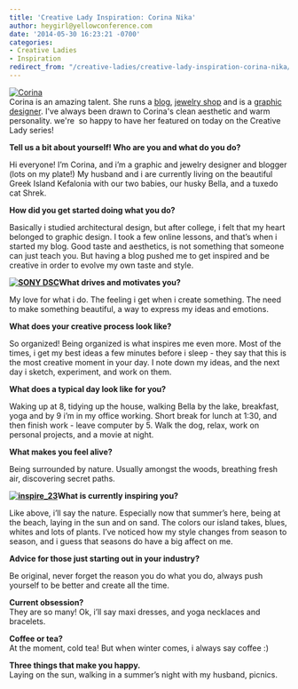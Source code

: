 ```yaml
---
title: 'Creative Lady Inspiration: Corina Nika'
author: heygirl@yellowconference.com
date: '2014-05-30 16:23:21 -0700'
categories:
- Creative Ladies
- Inspiration
redirect_from: "/creative-ladies/creative-lady-inspiration-corina-nika/"
---
```


[![Corina](https://s3.amazonaws.com/yellow-files/blog/2014/05/Corina.jpg)](https://s3.amazonaws.com/yellow-files/blog/2014/05/Corina.jpg)  
Corina is an amazing talent. She runs a [blog](http://www.cocorrina.com/), [jewelry shop](https://www.etsy.com/shop/Cocorrina?ref=l2-shopheader-name) and is a [graphic designer](http://cargocollective.com/corinanika). I've always been drawn to Corina's clean aesthetic and warm personality. we're  so happy to have her featured on today on the Creative Lady series!

**Tell us a bit about yourself! Who are you and what do you do?**

Hi everyone! I’m Corina, and i’m a graphic and jewelry designer and blogger (lots on my plate!) My husband and i are currently living on the beautiful Greek Island Kefalonia with our two babies, our husky Bella, and a tuxedo cat Shrek.

**How did you get started doing what you do?**

Basically i studied architectural design, but after college, i felt that my heart belonged to graphic design. I took a few online lessons, and that’s when i started my blog. Good taste and aesthetics, is not something that someone can just teach you. But having a blog pushed me to get inspired and be creative in order to evolve my own taste and style.

**[![SONY DSC](https://s3.amazonaws.com/yellow-files/blog/2014/05/DSC03004.jpg)](https://s3.amazonaws.com/yellow-files/blog/2014/05/DSC03004.jpg)What drives and motivates you?**

My love for what i do. The feeling i get when i create something. The need to make something beautiful, a way to express my ideas and emotions.

**What does your creative process look like?**

So organized! Being organized is what inspires me even more. Most of the times, i get my best ideas a few minutes before i sleep - they say that this is the most creative moment in your day. I note down my ideas, and the next day i sketch, experiment, and work on them.

**What does a typical day look like for you?**

Waking up at 8, tidying up the house, walking Bella by the lake, breakfast, yoga and by 9 i’m in my office working. Short break for lunch at 1:30, and then finish work - leave computer by 5\. Walk the dog, relax, work on personal projects, and a movie at night.

**What makes you feel alive?**

Being surrounded by nature. Usually amongst the woods, breathing fresh air, discovering secret paths.

**[![inspire_23](https://s3.amazonaws.com/yellow-files/blog/2014/05/inspire_23.png)](https://s3.amazonaws.com/yellow-files/blog/2014/05/inspire_23.png)What is currently inspiring you?**

Like above, i’ll say the nature. Especially now that summer’s here, being at the beach, laying in the sun and on sand. The colors our island takes, blues, whites and lots of plants. I’ve noticed how my style changes from season to season, and i guess that seasons do have a big affect on me.

**Advice for those just starting out in your industry?**

Be original, never forget the reason you do what you do, always push yourself to be better and create all the time.

**Current obsession?**  
They are so many! Ok, i’ll say maxi dresses, and yoga necklaces and bracelets.

**Coffee or tea?**  
At the moment, cold tea! But when winter comes, i always say coffee :)

**Three things that make you happy.**  
Laying on the sun, walking in a summer’s night with my husband, picnics.
